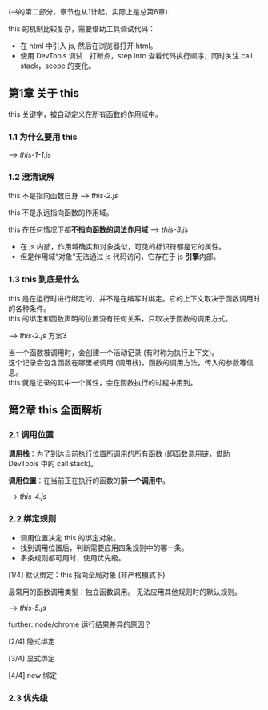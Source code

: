 (书的第二部分，章节也从1计起，实际上是总第6章)

this 的机制比较复杂，需要借助工具调试代码：
* 在 html 中引入 js, 然后在浏览器打开 html。
* 使用 DevTools 调试：打断点，step into 查看代码执行顺序，同时关注 call stack，scope 的变化。

## 第1章 关于 this

this 关键字，被自动定义在所有函数的作用域中。

### 1.1 为什么要用 this 

--> _this-1-1.js_

### 1.2 澄清误解

this 不是指向函数自身 --> _this-2.js_

this 不是永远指向函数的作用域。

this 在任何情况下都**不指向函数的词法作用域** --> _this-3.js_
* 在 js 内部，作用域确实和对象类似，可见的标识符都是它的属性。
* 但是作用域“对象”无法通过 js 代码访问，它存在于 js **引擎**内部。

### 1.3 this 到底是什么

this 是在运行时进行绑定的，并不是在编写时绑定。它的上下文取决于函数调用时的各种条件。<br>
this 的绑定和函数声明的位置没有任何关系，只取决于函数的调用方式。 

--> _this-2.js_ 方案3

当一个函数被调用时，会创建一个活动记录 (有时称为执行上下文)。<br>
这个记录会包含函数在哪里被调用 (调用栈)，函数的调用方法，传入的参数等信息。<br>
this 就是记录的其中一个属性，会在函数执行的过程中用到。

## 第2章 this 全面解析

### 2.1 调用位置

**调用栈**：为了到达当前执行位置所调用的所有函数 (即函数调用链，借助 DevTools 中的 call stack)。

**调用位置**：在当前正在执行的函数的**前一个调用中**。

--> _this-4.js_

### 2.2 绑定规则

* 调用位置决定 this 的绑定对象。
* 找到调用位置后，判断需要应用四条规则中的哪一条。
* 多条规则都可用时，使用优先级。

[1/4] 默认绑定：this 指向全局对象 (非严格模式下)

最常用的函数调用类型：独立函数调用。
无法应用其他规则时的默认规则。

--> _this-5.js_

further: node/chrome 运行结果差异的原因？

[2/4] 隐式绑定

[3/4] 显式绑定

[4/4] new 绑定

### 2.3 优先级